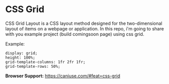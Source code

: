 # CSS Grid

CSS Grid Layout is a CSS layout method designed for the two-dimensional layout of items on a webpage or application. In this repo, i'm going to share with you example project (build comingsoon page) using css grid.

Example:

    display: grid;
    height: 100%;
    grid-template-columns: 1fr 2fr 1fr;
    grid-template-rows: 50%;


**Browser Support:** https://caniuse.com/#feat=css-grid